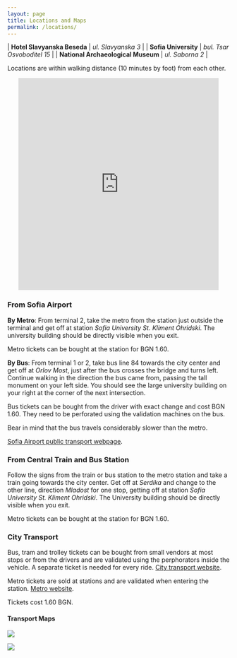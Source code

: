 ```yaml
---
layout: page
title: Locations and Maps
permalink: /locations/
---
```


| **Hotel Slavyanska Beseda** | *ul. Slavyanska 3* |
| **Sofia University** | *bul. Tsar Osvoboditel 15* |
| **National Archaeological Museum** | *ul. Saborna 2* |

Locations are within walking distance (10 minutes by foot) from each
other.

<center><iframe
src="https://www.google.com/maps/d/embed?mid=12ro2QmAxhpADmznHH2waVK1YlXM"
width="90%" height="480" frameborder="0" style="border:0"></iframe></center>

### From Sofia Airport

**By Metro**: From terminal 2, take the metro from the station just
outside the terminal and get off at station *Sofia University
St. Kliment Ohridski*. The university building should be directly
visible when you exit.

Metro tickets can be bought at the station for BGN 1.60.

**By Bus**: From terminal 1 or 2, take bus line 84 towards the city
center and get off at *Orlov Most*, just after the bus crosses the
bridge and turns left. Continue walking in the direction the bus came
from, passing the tall monument on your left side. You should see the
large university building on your right at the corner of the next
intersection.

Bus tickets can be bought from the driver with exact change and cost
BGN 1.60. They need to be perforated using the validation machines on
the bus.

Bear in mind that the bus travels considerably slower than the metro.

[Sofia Airport public transport webpage](http://www.sofia-airport.bg/en/passengers/and-airport/public-transport).

### From Central Train and Bus Station

Follow the signs from the train or bus station to the metro station
and take a train going towards the city center. Get off at *Serdika*
and change to the other line, direction *Mladost* for one stop,
getting off at station *Sofia University St. Kliment Ohridski*. The
University building should be directly visible when you exit.

Metro tickets can be bought at the station for BGN 1.60.

### City Transport

Bus, tram and trolley tickets can be bought from small vendors at most
stops or from the drivers and are validated using the perphorators
inside the vehicle. A separate ticket is needed for every ride.
[City transport website](https://www.sofiatraffic.bg/en/transport/121/marshrutna-mrezha).

Metro tickets are sold at stations and are validated when entering the
station.
[Metro website](http://www.metrosofia.com/en/).

Tickets cost 1.60 BGN.

#### Transport Maps

<a href="http://www.metrosofia.com/images/sofia-metro-lines-2016-july.png"><img style="float: center;" src="http://www.metrosofia.com/images/sofia-metro-lines-2016-july.png">

<a href="https://www.sofiatraffic.bg/media/uploads/A3.jpg"><img style="float: center;" src="https://www.sofiatraffic.bg/media/uploads/A3.jpg"></a>
